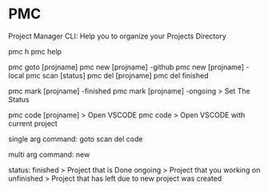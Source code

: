 # PMC
Project Manager CLI: Help you to organize your Projects Directory


pmc h
pmc help

pmc goto [projname]
pmc new [projname] -github
pmc new [projname] -local
pmc scan [status]
pmc del [projname]
pmc del finished

pmc mark [projname] -finished
pmc mark [projname] -ongoing > Set The Status

pmc code [projname] > Open VSCODE
pmc code > Open VSCODE with current project

single arg command:
    goto
    scan
    del
    code

multi arg command:
    new

status:
    finished > Project that is Done
    ongoing > Project that you working on
    unfinished > Project that has left due to new project was created